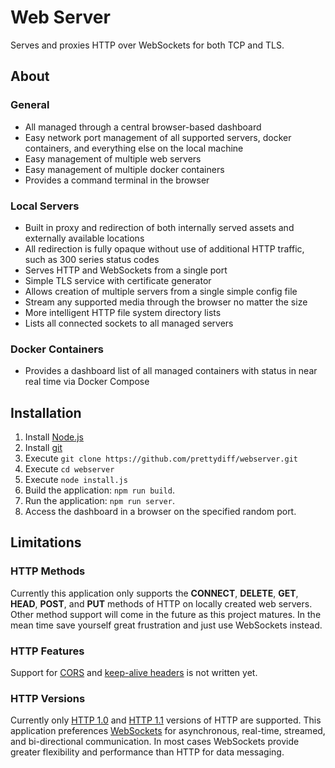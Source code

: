 # Web Server
Serves and proxies HTTP over WebSockets for both TCP and TLS.

## About
### General
* All managed through a central browser-based dashboard
* Easy network port management of all supported servers, docker containers, and everything else on the local machine
* Easy management of multiple web servers
* Easy management of multiple docker containers
* Provides a command terminal in the browser

### Local Servers
* Built in proxy and redirection of both internally served assets and externally available locations
* All redirection is fully opaque without use of additional HTTP traffic, such as 300 series status codes
* Serves HTTP and WebSockets from a single port
* Simple TLS service with certificate generator
* Allows creation of multiple servers from a single simple config file
* Stream any supported media through the browser no matter the size
* More intelligent HTTP file system directory lists
* Lists all connected sockets to all managed servers

### Docker Containers
* Provides a dashboard list of all managed containers with status in near real time via Docker Compose

## Installation
1. Install [Node.js](https://nodejs.org/)
2. Install [git](https://git-scm.com/)
3. Execute `git clone https://github.com/prettydiff/webserver.git`
4. Execute `cd webserver`
5. Execute `node install.js`
6. Build the application: `npm run build`.
7. Run the application: `npm run server`.
6. Access the dashboard in a browser on the specified random port.

## Limitations
### HTTP Methods
Currently this application only supports the **CONNECT**, **DELETE**, **GET**, **HEAD**, **POST**, and **PUT** methods of HTTP on locally created web servers.
Other method support will come in the future as this project matures.
In the mean time save yourself great frustration and just use WebSockets instead.

### HTTP Features
Support for [CORS](https://developer.mozilla.org/en-US/docs/Web/HTTP/CORS) and [keep-alive headers](https://developer.mozilla.org/en-US/docs/Web/HTTP/Headers/Keep-Alive) is not written yet.

### HTTP Versions
Currently only [HTTP 1.0](https://datatracker.ietf.org/doc/html/rfc1945) and [HTTP 1.1](https://datatracker.ietf.org/doc/html/rfc2616) versions of HTTP are supported.
This application preferences [WebSockets](https://datatracker.ietf.org/doc/html/rfc6455) for asynchronous, real-time, streamed, and bi-directional communication.
In most cases WebSockets provide greater flexibility and performance than HTTP for data messaging.
